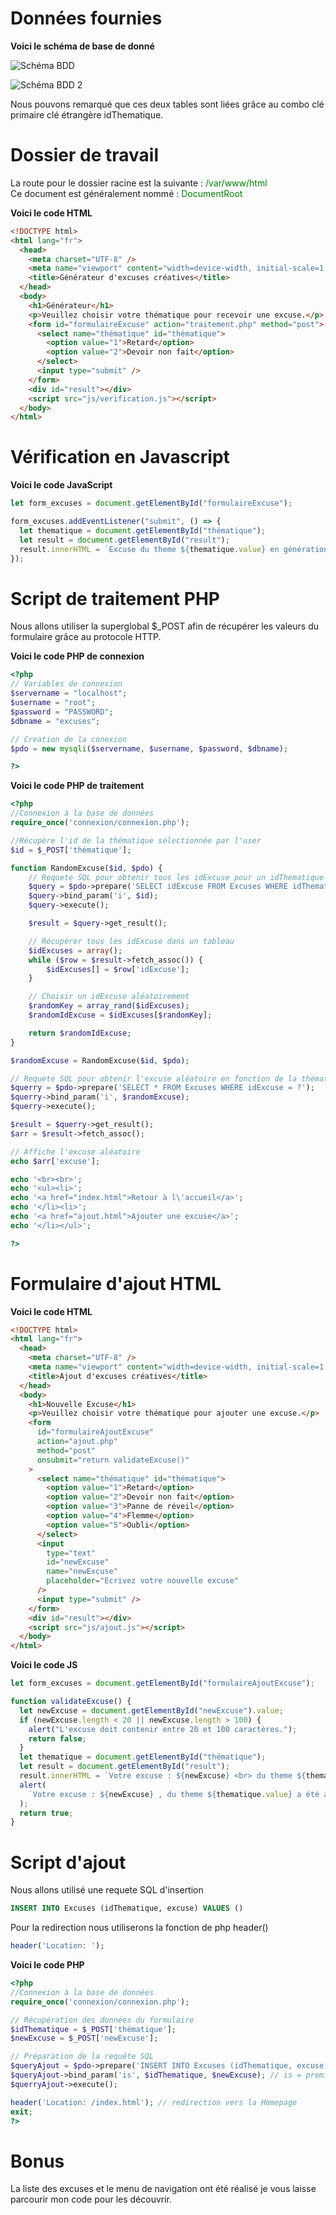 # Données fournies

**Voici le schéma de base de donné**

![Schéma BDD](img/Schéma_BDD.png)

![Schéma BDD 2](img/Database.png)

Nous pouvons remarqué que ces deux tables sont liées grâce au combo clé primaire clé étrangère idThematique.

# Dossier de travail

La route pour le dossier racine est la suivante : <span style="color:green">/var/www/html </span> <br>
Ce document est généralement nommé : <span style="color:green">DocumentRoot</span>

**Voici le code HTML**

```html
<!DOCTYPE html>
<html lang="fr">
  <head>
    <meta charset="UTF-8" />
    <meta name="viewport" content="width=device-width, initial-scale=1.0" />
    <title>Générateur d'excuses créatives</title>
  </head>
  <body>
    <h1>Générateur</h1>
    <p>Veuillez choisir votre thématique pour recevoir une excuse.</p>
    <form id="formulaireExcuse" action="traitement.php" method="post">
      <select name="thématique" id="thématique">
        <option value="1">Retard</option>
        <option value="2">Devoir non fait</option>
      </select>
      <input type="submit" />
    </form>
    <div id="result"></div>
    <script src="js/verification.js"></script>
  </body>
</html>
```

# Vérification en Javascript

**Voici le code JavaScript**

```js
let form_excuses = document.getElementById("formulaireExcuse");

form_excuses.addEventListener("submit", () => {
  let thematique = document.getElementById("thématique");
  let result = document.getElementById("result");
  result.innerHTML = `Excuse du theme ${thematique.value} en génération`;
});
```

# Script de traitement PHP

Nous allons utiliser la superglobal $\_POST afin de récupérer les valeurs du formulaire grâce au protocole HTTP.

**Voici le code PHP de connexion**

```php
<?php
// Variables de connexion
$servername = "localhost";
$username = "root";
$password = "PASSWORD";
$dbname = "excuses";

// Creation de la conexion
$pdo = new mysqli($servername, $username, $password, $dbname);

?>
```

**Voici le code PHP de traitement**

```php
<?php
//Connexion à la base de données
require_once('connexion/connexion.php');

//Récupère l'id de la thématique sélectionnée par l'user
$id = $_POST['thématique'];

function RandomExcuse($id, $pdo) {
    // Requete SQL pour obtenir tous les idExcuse pour un idThematique spécifique
    $query = $pdo->prepare('SELECT idExcuse FROM Excuses WHERE idThematique = ?');
    $query->bind_param('i', $id);
    $query->execute();

    $result = $query->get_result();

    // Récupérer tous les idExcuse dans un tableau
    $idExcuses = array();
    while ($row = $result->fetch_assoc()) {
        $idExcuses[] = $row['idExcuse'];
    }

    // Choisir un idExcuse aléatoirement
    $randomKey = array_rand($idExcuses);
    $randomIdExcuse = $idExcuses[$randomKey];

    return $randomIdExcuse;
}

$randomExcuse = RandomExcuse($id, $pdo);

// Requete SQL pour obtenir l'excuse aléatoire en fonction de la thématique
$querry = $pdo->prepare('SELECT * FROM Excuses WHERE idExcuse = ?');
$querry->bind_param('i', $randomExcuse);
$querry->execute();

$result = $querry->get_result();
$arr = $result->fetch_assoc();

// Affiche l'excuse aléatoire
echo $arr['excuse'];

echo '<br><br>';
echo '<ul><li>';
echo '<a href="index.html">Retour à l\'accueil</a>';
echo '</li><li>';
echo '<a href="ajout.html">Ajouter une excuse</a>';
echo '</li></ul>';

?>
```

# Formulaire d'ajout HTML

**Voici le code HTML**

```html
<!DOCTYPE html>
<html lang="fr">
  <head>
    <meta charset="UTF-8" />
    <meta name="viewport" content="width=device-width, initial-scale=1.0" />
    <title>Ajout d'excuses créatives</title>
  </head>
  <body>
    <h1>Nouvelle Excuse</h1>
    <p>Veuillez choisir votre thématique pour ajouter une excuse.</p>
    <form
      id="formulaireAjoutExcuse"
      action="ajout.php"
      method="post"
      onsubmit="return validateExcuse()"
    >
      <select name="thématique" id="thématique">
        <option value="1">Retard</option>
        <option value="2">Devoir non fait</option>
        <option value="3">Panne de réveil</option>
        <option value="4">Flemme</option>
        <option value="5">Oubli</option>
      </select>
      <input
        type="text"
        id="newExcuse"
        name="newExcuse"
        placeholder="Ecrivez votre nouvelle excuse"
      />
      <input type="submit" />
    </form>
    <div id="result"></div>
    <script src="js/ajout.js"></script>
  </body>
</html>
```

**Voici le code JS**

```js
let form_excuses = document.getElementById("formulaireAjoutExcuse");

function validateExcuse() {
  let newExcuse = document.getElementById("newExcuse").value;
  if (newExcuse.length < 20 || newExcuse.length > 100) {
    alert("L'excuse doit contenir entre 20 et 100 caractères.");
    return false;
  }
  let thematique = document.getElementById("thématique");
  let result = document.getElementById("result");
  result.innerHTML = `Votre excuse : ${newExcuse} <br> du theme ${thematique.value} est en cours d'ajout`;
  alert(
    `Votre excuse : ${newExcuse} , du theme ${thematique.value} a été ajoutée avec succès.`
  );
  return true;
}
```

# Script d'ajout

Nous allons utilisé une requete SQL d'insertion

```sql
INSERT INTO Excuses (idThematique, excuse) VALUES ()
```

Pour la redirection nous utiliserons la fonction de php header()

```php
header('Location: ');
```

**Voici le code PHP**

```php
<?php
//Connexion à la base de données
require_once('connexion/connexion.php');

// Récupération des données du formulaire
$idThematique = $_POST['thématique'];
$newExcuse = $_POST['newExcuse'];

// Préparation de la requête SQL
$queryAjout = $pdo->prepare('INSERT INTO Excuses (idThematique, excuse) VALUES (?, ?)');
$queryAjout->bind_param('is', $idThematique, $newExcuse); // is = première variable est un integer et deuxième est un string
$querryAjout->execute();

header('Location: /index.html'); // redirection vers la Homepage
exit;
?>
```

# Bonus

La liste des excuses et le menu de navigation ont été réalisé je vous laisse parcourir mon code pour les découvrir.
